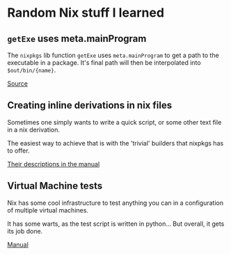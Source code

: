 # Random Nix stuff I learned

## `getExe` uses meta.mainProgram

The `nixpkgs` lib function `getExe` uses `meta.mainProgram` to get a path to
the executable in a package. It's final path will then be interpolated into
`$out/bin/{name}`.

[Source](https://github.com/NixOS/nixpkgs/blob/72bf900cbb64d166c4a93ad756f11a78eb9d1600/lib/meta.nix#L433-L438)

## Creating inline derivations in nix files

Sometimes one simply wants to write a quick script, or some other text file in a nix derivation.

The easiest way to achieve that is with the 'trivial' builders that nixpkgs has to offer.

[Their descriptions in the manual](https://nixos.org/manual/nixpkgs/unstable/#chap-trivial-builders)

## Virtual Machine tests

Nix has some cool infrastructure to test anything you can in a configuration of multiple virtual machines.

It has some warts, as the test script is written in python... But overall, it gets its job done.

[Manual](https://nixos.org/manual/nixos/stable/#sec-running-nixos-tests)
